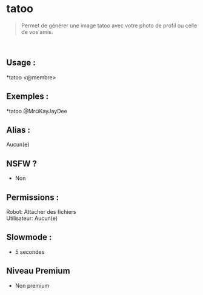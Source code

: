# tatoo

> Permet de générer une image tatoo avec votre photo de profil ou celle de vos amis.

<br>

## Usage :

*tatoo <@membre>

## Exemples :

*tatoo @Mr¤KayJayDee

## Alias :

Aucun(e)

## NSFW ?

- Non

## Permissions :

Robot: Attacher des fichiers
<br>
Utilisateur: Aucun(e)

## Slowmode :

- 5 secondes

## Niveau Premium

- Non premium